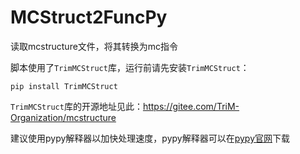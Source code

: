 # MCStruct2FuncPy

读取mcstructure文件，将其转换为mc指令

脚本使用了`TrimMCStruct`库，运行前请先安装`TrimMCStruct`：

```
pip install TrimMCStruct
```

`TrimMCStruct`库的开源地址见此：https://gitee.com/TriM-Organization/mcstructure

建议使用pypy解释器以加快处理速度，pypy解释器可以在[pypy官网](https://pypy.org/download.html)下载

